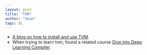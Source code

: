 ```yaml
---
layout: post
title: "TVM"
author: "Sean"
tags: DL
---
```


- [A blog on how to install and use TVM](https://jishuin.proginn.com/p/763bfbd4ecbd). 
- When trying to learn tvm, found a related course [Dive into Deep Learning Compiler](https://tvm.d2l.ai/index.html).

